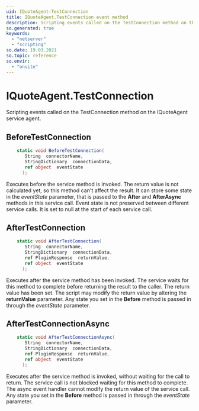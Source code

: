 ```yaml
---
uid: IQuoteAgent-TestConnection
title: IQuoteAgent.TestConnection event method
description: Scripting events called on the TestConnection method on the IQuoteAgent service agent.
so.generated: true
keywords:
  - "netserver"
  - "scripting"
so.date: 19.03.2021
so.topic: reference
so.envir:
  - "onsite"
---
```

# IQuoteAgent.TestConnection

Scripting events called on the <see cref='M:SuperOffice.CRM.Services.IQuoteAgent.TestConnection'>TestConnection</see> method on the <see cref='IQuoteAgent'>IQuoteAgent</see>  service agent.

## BeforeTestConnection
```cs
    static void BeforeTestConnection(
       String  connectorName,
       StringDictionary  connectionData,
       ref object  eventState
      );
```
Executes before the service method is invoked.
The return value is not calculated yet, so this method can't affect the result.
It can store some state in the *eventState* parameter, that is passed to the **After** and **AfterAsync** methods in this service call.
Event state is not preserved between different service calls. It is set to null at the start of each service call.
## AfterTestConnection
```cs
    static void AfterTestConnection(
       String  connectorName,
       StringDictionary  connectionData,
       ref PluginResponse  returnValue,
       ref object  eventState
      );
```
Executes after the service method has been invoked. The service waits for this method to complete before returning the result to the caller.
The return value has been set. The script may modify the return value by altering the **returnValue** parameter.
Any state you set in the **Before** method is passed in through the *eventState* parameter.
## AfterTestConnectionAsync
```cs
    static void AfterTestConnectionAsync(
       String  connectorName,
       StringDictionary  connectionData,
       ref PluginResponse  returnValue,
       ref object  eventState
      );
```
Executes after the service method is invoked, without waiting for the call to return.
The service call is not blocked waiting for this method to complete.
The async event handler cannot modify the return value of the service call.
Any state you set in the **Before** method is passed in through the *eventState* parameter.

